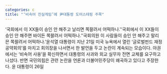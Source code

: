 ```yaml
---
categories: c
title: "‘비속어 진실게임’에 尹대통령 도어스테핑 주목"
---
```

‘국회에서 이 XX들이 승인 안 해주고 날리면 쪽팔려서 어떡하나.’‘국회에서 이 XX들이 승인 안 해주면 바이든 쪽팔려서 어떡하나.’‘국회의원 이 사람들이 승인 안 해주고 말리믄 쪽팔려서 어떡하나.’윤석열 대통령이 지난 21일 미국 뉴욕에서 열린 ‘글로벌펀드 재정공약회의’를 마치고 회의장을 나서면서 한 발언을 두고 논란이 계속되는 모습이다. 야권에서는 ‘비속어 사용’을 확신하면서 대통령의 사과와 외교 실무자 전면 교체를 요구하고 나섰다. 반면 국민의힘은 관련 논란을 언론과 더불어민주당이 왜곡하고 있다고 주장한다. 윤 대통령이 26일